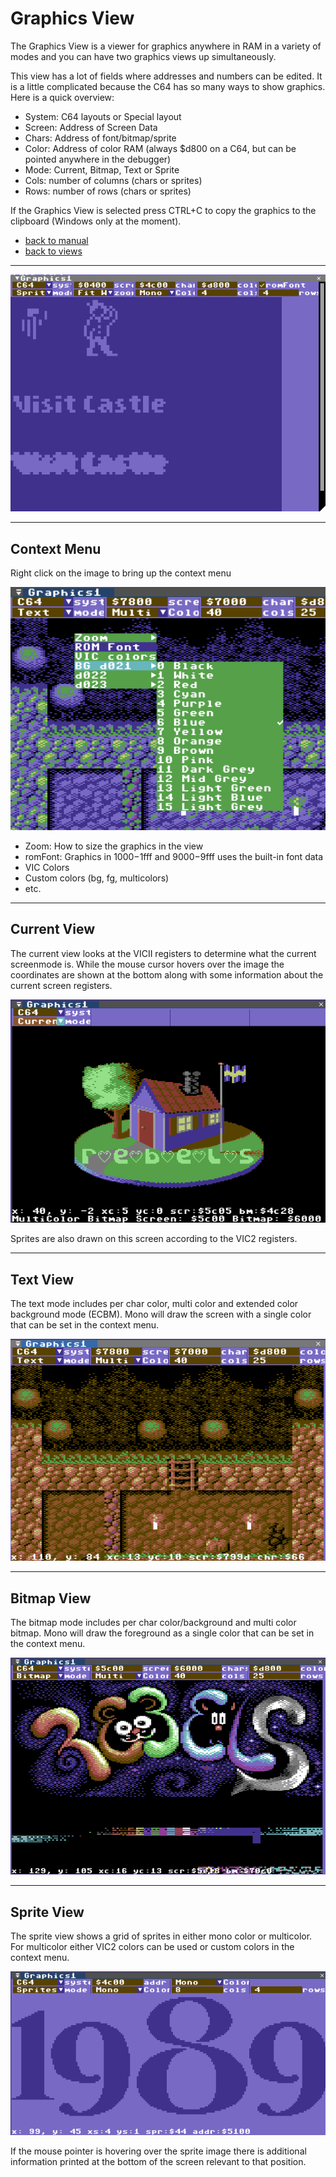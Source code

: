 # Graphics View

The Graphics View is a viewer for graphics anywhere in RAM in a
variety of modes and you can have two graphics views up simultaneously.

This view has a lot of fields where addresses and numbers can be edited. It is a little complicated because the C64 has so many ways to show graphics. Here is a quick overview:
* System: C64 layouts or Special layout
* Screen: Address of Screen Data
* Chars: Address of font/bitmap/sprite
* Color: Address of color RAM (always $d800 on a C64, but can be pointed anywhere in the debugger)
* Mode: Current, Bitmap, Text or Sprite
* Cols: number of columns (chars or sprites)
* Rows: number of rows (chars or sprites)

If the Graphics View is selected press CTRL+C to copy the graphics to the clipboard (Windows only at the moment).

* [back to manual](index.md)
* [back to views](views.md)

---

![Graphics View](img/GraphicsView.png)

---

## Context Menu

Right click on the image to bring up the context menu

![Context Menu](img/GfxView_Context.png)

* Zoom: How to size the graphics in the view
* romFont: Graphics in $1000-$1fff and $9000-$9fff uses the built-in font data
* VIC Colors
* Custom colors (bg, fg, multicolors)
* etc.

---

## Current View

The current view looks at the VICII registers to determine what the current screenmode is. While the mouse cursor hovers over the image the coordinates are shown  at the bottom along with some information about the current screen registers.

![Current Mode](img/GfxView_Current.png)

Sprites are also drawn on this screen according to the VIC2 registers.

---

## Text View

The text mode includes per char color, multi color and extended color background mode (ECBM). Mono will draw the screen with a single color that can be set in the context menu.

![Text Mode](img/GfxView_Text.png)

---

## Bitmap View

The bitmap mode includes per char color/background and multi color bitmap. Mono will draw the foreground as a single color that can be set in the context menu.

![Bitmap Mode](img/GfxView_Bitmap.png)

---

## Sprite View

The sprite view shows a grid of sprites in either mono color or multicolor. For multicolor either VIC2 colors can be used or custom colors in the context menu.

![Sprite Mode](img/GfxView_Sprite.png)

If the mouse pointer is hovering over the sprite image there is additional information printed at the bottom of the screen relevant to that position.





